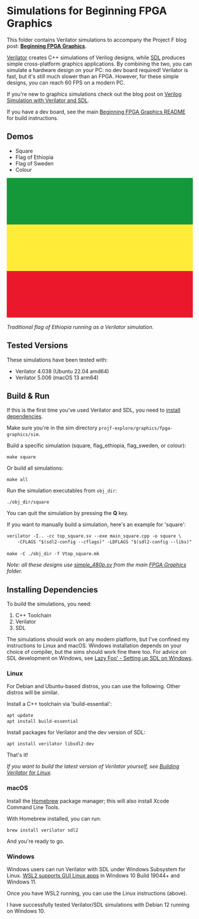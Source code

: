 # Simulations for Beginning FPGA Graphics

This folder contains Verilator simulations to accompany the Project F blog post: **[Beginning FPGA Graphics](https://projectf.io/posts/fpga-graphics/)**.

[Verilator](https://www.veripool.org/verilator/) creates C++ simulations of Verilog designs, while [SDL](https://www.libsdl.org) produces simple cross-platform graphics applications. By combining the two, you can simulate a hardware design on your PC: no dev board required! Verilator is fast, but it's still much slower than an FPGA. However, for these simple designs, you can reach 60 FPS on a modern PC.

If you're new to graphics simulations check out the blog post on [Verilog Simulation with Verilator and SDL](https://projectf.io/posts/verilog-sim-verilator-sdl/).

If you have a dev board, see the main [Beginning FPGA Graphics README](../README.md) for build instructions.

## Demos

* Square
* Flag of Ethiopia
* Flag of Sweden
* Colour

![](../../../doc/img/flag_ethiopia.png?raw=true "")

_Traditional flag of Ethiopia running as a Verilator simulation._

## Tested Versions

These simulations have been tested with:

* Verilator 4.038 (Ubuntu 22.04 amd64)
* Verilator 5.006 (macOS 13 arm64)

## Build & Run

If this is the first time you've used Verilator and SDL, you need to [install dependencies](#installing-dependencies).

Make sure you're in the sim directory `projf-explore/graphics/fpga-graphics/sim`.

Build a specific simulation (square, flag_ethiopia, flag_sweden, or colour):

```shell
make square
```

Or build all simulations:

```shell
make all
```

Run the simulation executables from `obj_dir`:

```shell
./obj_dir/square
```

You can quit the simulation by pressing the **Q** key.

If you want to manually build a simulation, here's an example for 'square':

```shell
verilator -I.. -cc top_square.sv --exe main_square.cpp -o square \
    -CFLAGS "$(sdl2-config --cflags)" -LDFLAGS "$(sdl2-config --libs)"

make -C ./obj_dir -f Vtop_square.mk
```

_Note: all these designs use [simple_480p.sv](../simple_480p.sv) from the main [FPGA Graphics](../) folder._

## Installing Dependencies

To build the simulations, you need:

1. C++ Toolchain
2. Verilator
3. SDL

The simulations should work on any modern platform, but I've confined my instructions to Linux and macOS. Windows installation depends on your choice of compiler, but the sims should work fine there too. For advice on SDL development on Windows, see [Lazy Foo' - Setting up SDL on Windows](https://lazyfoo.net/tutorials/SDL/01_hello_SDL/windows/index.php).

### Linux

For Debian and Ubuntu-based distros, you can use the following. Other distros will be similar.

Install a C++ toolchain via 'build-essential':

```shell
apt update
apt install build-essential
```

Install packages for Verilator and the dev version of SDL:

```shell
apt install verilator libsdl2-dev
```

That's it!

_If you want to build the latest version of Verilator yourself, see [Building Verilator for Linux](https://projectf.io/posts/building-ice40-fpga-toolchain/#verilator)._

### macOS

Install the [Homebrew](https://brew.sh/) package manager; this will also install Xcode Command Line Tools.

With Homebrew installed, you can run:

```shell
brew install verilator sdl2
```

And you're ready to go.

### Windows

Windows users can run Verilator with SDL under Windows Subsystem for Linux. [WSL2 supports GUI Linux apps](https://learn.microsoft.com/en-us/windows/wsl/tutorials/gui-apps) in Windows 10 Build 19044+ and Windows 11.

Once you have WSL2 running, you can use the Linux instructions (above).

I have successfully tested Verilator/SDL simulations with Debian 12 running on Windows 10.
